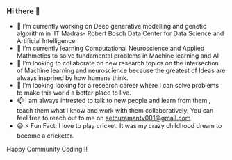 ### Hi there 👋


- 🔭 I’m currently working on Deep generative modelling and genetic algorithm in IIT Madras- Robert Bosch Data Center for Data Science and Artificial Intelligence
- 🌱 I’m currently learning Computational Neuroscience and Applied Mathmetics to solve fundamental problems in Machine learning and AI
- 👯 I’m looking to collaborate on new research topics on the intersection of Machine learning and neuroscience because the greatest of Ideas are always insprired by how humans think. 
- 🤔 I’m looking looking for a research career where I can solve problems to make this world a better place to live. 
- 📫 I am always intrested to talk to new people and learn from them , teach them what I know and work with them collaboratively. You can feel free to reach out to me on sethuramantv001@gmail.com
- 😄 ⚡ Fun Fact: I love to play cricket. It was my crazy childhood dream to become a cricketer. 

Happy Community Coding!!!
